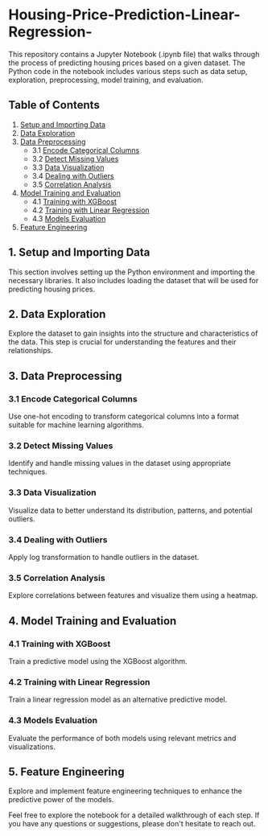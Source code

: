 # Housing-Price-Prediction-Linear-Regression-
This repository contains a Jupyter Notebook (.ipynb file) that walks through the process of predicting housing prices based on a given dataset. The Python code in the notebook includes various steps such as data setup, exploration, preprocessing, model training, and evaluation.

## Table of Contents

1. [Setup and Importing Data](#1-setup-and-importing-data)
2. [Data Exploration](#2-data-exploration)
3. [Data Preprocessing](#3-data-preprocessing)
   - 3.1 [Encode Categorical Columns](#31-encode-categorical-columns)
   - 3.2 [Detect Missing Values](#32-detect-missing-values)
   - 3.3 [Data Visualization](#33-data-visualization)
   - 3.4 [Dealing with Outliers](#34-dealing-with-outliers)
   - 3.5 [Correlation Analysis](#35-correlation-analysis)
4. [Model Training and Evaluation](#4-model-training-and-evaluation)
   - 4.1 [Training with XGBoost](#41-training-with-xgboost)
   - 4.2 [Training with Linear Regression](#42-training-with-linear-regression)
   - 4.3 [Models Evaluation](#43-models-evaluation)
5. [Feature Engineering](#5-feature-engineering)
   
## 1. Setup and Importing Data

This section involves setting up the Python environment and importing the necessary libraries. It also includes loading the dataset that will be used for predicting housing prices.

## 2. Data Exploration

Explore the dataset to gain insights into the structure and characteristics of the data. This step is crucial for understanding the features and their relationships.

## 3. Data Preprocessing

### 3.1 Encode Categorical Columns

Use one-hot encoding to transform categorical columns into a format suitable for machine learning algorithms.

### 3.2 Detect Missing Values

Identify and handle missing values in the dataset using appropriate techniques.

### 3.3 Data Visualization

Visualize data to better understand its distribution, patterns, and potential outliers.

### 3.4 Dealing with Outliers

Apply log transformation to handle outliers in the dataset.

### 3.5 Correlation Analysis

Explore correlations between features and visualize them using a heatmap.

## 4. Model Training and Evaluation

### 4.1 Training with XGBoost

Train a predictive model using the XGBoost algorithm.

### 4.2 Training with Linear Regression

Train a linear regression model as an alternative predictive model.

### 4.3 Models Evaluation

Evaluate the performance of both models using relevant metrics and visualizations.

## 5. Feature Engineering

Explore and implement feature engineering techniques to enhance the predictive power of the models.

Feel free to explore the notebook for a detailed walkthrough of each step. If you have any questions or suggestions, please don't hesitate to reach out.
